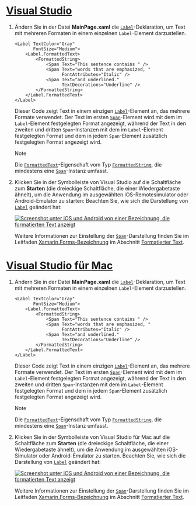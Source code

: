 # <a name="visual-studiotabvswin"></a>[Visual Studio](#tab/vswin)

1. Ändern Sie in der Datei **MainPage.xaml** die [`Label`](xref:Xamarin.Forms.Label)-Deklaration, um Text mit mehreren Formaten in einem einzelnen `Label`-Element darzustellen.

    ```xaml
    <Label TextColor="Gray"
           FontSize="Medium">
        <Label.FormattedText>
            <FormattedString>
                <Span Text="This sentence contains " />
                <Span Text="words that are emphasized, "
                      FontAttributes="Italic" />
                <Span Text="and underlined."
                      TextDecorations="Underline" />
            </FormattedString>
        </Label.FormattedText>
    </Label>
    ```

    Dieser Code zeigt Text in einem einzigen [`Label`](xref:Xamarin.Forms.Label)-Element an, das mehrere Formate verwendet. Der Text im ersten [`Span`](xref:Xamarin.Forms.Span)-Element wird mit dem im `Label`-Element festgelegten Format angezeigt, während der Text in den zweiten und dritten `Span`-Instanzen mit dem im `Label`-Element festgelegten Format und dem in jedem `Span`-Element zusätzlich festgelegten Format angezeigt wird.

    > [!NOTE]
    > Die [`FormattedText`](xref:Xamarin.Forms.Label.FormattedText)-Eigenschaft vom Typ [`FormattedString`](xref:Xamarin.Forms.FormattedString), die mindestens eine [`Span`](xref:Xamarin.Forms.Span)-Instanz umfasst.

1. Klicken Sie in der Symbolleiste von Visual Studio auf die Schaltfläche zum **Starten** (die dreieckige Schaltfläche, die einer Wiedergabetaste ähnelt), um die Anwendung im ausgewählten iOS-Remotesimulator oder Android-Emulator zu starten: Beachten Sie, wie sich die Darstellung von [`Label`](xref:Xamarin.Forms.Label) geändert hat:

    [![Screenshot unter iOS und Android von einer Bezeichnung, die formatierten Text anzeigt](../images/label-formatted-text.png "Bezeichnung mit formatiertem Text")](../images/label-formatted-text-large.png#lightbox "Bezeichnung mit formatiertem Text")

    Weitere Informationen zur Einstellung der [`Span`](xref:Xamarin.Forms.Span)-Darstellung finden Sie im Leitfaden [Xamarin.Forms-Bezeichnung](~/xamarin-forms/user-interface/text/label.md) im Abschnitt [Formatierter Text](~/xamarin-forms/user-interface/text/label.md#formatted-text).

# <a name="visual-studio-for-mactabvsmac"></a>[Visual Studio für Mac](#tab/vsmac)

1. Ändern Sie in der Datei **MainPage.xaml** die [`Label`](xref:Xamarin.Forms.Label)-Deklaration, um Text mit mehreren Formaten in einem einzelnen `Label`-Element darzustellen.

    ```xaml
    <Label TextColor="Gray"
           FontSize="Medium">
        <Label.FormattedText>
            <FormattedString>
                <Span Text="This sentence contains " />
                <Span Text="words that are emphasized, "
                      FontAttributes="Italic" />
                <Span Text="and underlined."
                      TextDecorations="Underline" />
            </FormattedString>
        </Label.FormattedText>
    </Label>
    ```

    Dieser Code zeigt Text in einem einzigen [`Label`](xref:Xamarin.Forms.Label)-Element an, das mehrere Formate verwendet. Der Text im ersten [`Span`](xref:Xamarin.Forms.Span)-Element wird mit dem im `Label`-Element festgelegten Format angezeigt, während der Text in den zweiten und dritten `Span`-Instanzen mit dem im `Label`-Element festgelegten Format und dem in jedem `Span`-Element zusätzlich festgelegten Format angezeigt wird.

    > [!NOTE]
    > Die [`FormattedText`](xref:Xamarin.Forms.Label.FormattedText)-Eigenschaft vom Typ [`FormattedString`](xref:Xamarin.Forms.FormattedString), die mindestens eine [`Span`](xref:Xamarin.Forms.Span)-Instanz umfasst.

1. Klicken Sie in der Symbolleiste von Visual Studio für Mac auf die Schaltfläche zum **Starten** (die dreieckige Schaltfläche, die einer Wiedergabetaste ähnelt), um die Anwendung im ausgewählten iOS-Simulator oder Android-Emulator zu starten. Beachten Sie, wie sich die Darstellung von [`Label`](xref:Xamarin.Forms.Label) geändert hat:

    [![Screenshot unter iOS und Android von einer Bezeichnung, die formatierten Text anzeigt](../images/label-formatted-text.png "Bezeichnung mit formatiertem Text")](../images/label-formatted-text-large.png#lightbox "Bezeichnung mit formatiertem Text")

    Weitere Informationen zur Einstellung der [`Span`](xref:Xamarin.Forms.Span)-Darstellung finden Sie im Leitfaden [Xamarin.Forms-Bezeichnung](~/xamarin-forms/user-interface/text/label.md) im Abschnitt [Formatierter Text](~/xamarin-forms/user-interface/text/label.md#formatted-text).
